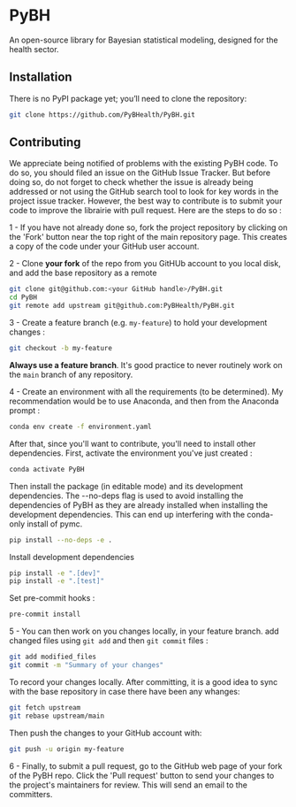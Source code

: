 # PyBH
An open-source library for Bayesian statistical modeling, designed for the health sector.

## Installation
There is no PyPI package yet; you’ll need to clone the repository:
```bash
git clone https://github.com/PyBHealth/PyBH.git
```

## Contributing
We appreciate being notified of problems with the existing PyBH code. To do so, you should filed an issue on the GitHub Issue Tracker. But before doing so, do not forget to check whether the issue is already being addressed or not using the GitHub search tool to look for key words in the project issue tracker.
However, the best way to contribute is to submit your code to improve the librairie with pull request. Here are the steps to do so :

1 - If you have not already done so, fork the project repository by clicking on the 'Fork' button near the top right of the main repository page. This creates a copy of the code under your GitHub user account.

2 - Clone **your fork** of the repo from you GitHUb account to you local disk, and add the base repository as a remote
```bash
git clone git@github.com:<your GitHub handle>/PyBH.git
cd PyBH
git remote add upstream git@github.com:PyBHealth/PyBH.git
```

3 - Create a feature branch (e.g. `my-feature`) to hold your development changes :
```bash
git checkout -b my-feature
```
**Always use a feature branch**. It's good practice to never routinely work on the `main` branch of any repository.

4 - Create an environment with all the requirements (to be determined). My recommendation would be to use Anaconda, and then from the Anaconda prompt :
```bash
conda env create -f environment.yaml
```
After that, since you'll want to contribute, you'll need to install other dependencies. First, activate the environment you've just created :
```bash
conda activate PyBH
```
Then install the package (in editable mode) and its development dependencies. The --no-deps flag is used to avoid installing the dependencies of PyBH as they are already installed when installing the development dependencies. This can end up interfering with the conda-only install of pymc.
```bash
pip install --no-deps -e .
```
Install development dependencies
```bash
pip install -e ".[dev]"
pip install -e ".[test]"
```
Set pre-commit hooks :
```bash
pre-commit install
```

5 - You can then work on you changes locally, in your feature branch. add changed files using `git add` and then `git commit` files :
```bash
git add modified_files
git commit -m "Summary of your changes"
```
To record your changes locally. After committing, it is a good idea to sync with the base repository in case there have been any whanges:
```bash
git fetch upstream
git rebase upstream/main
```
Then push the changes to your GitHub account with:
```bash
git push -u origin my-feature
```

6 - Finally, to submit a pull request, go to the GitHub web page of your fork of the PyBH repo. Click the 'Pull request' button to send your changes to the project's maintainers for review. This will send an email to the committers.
